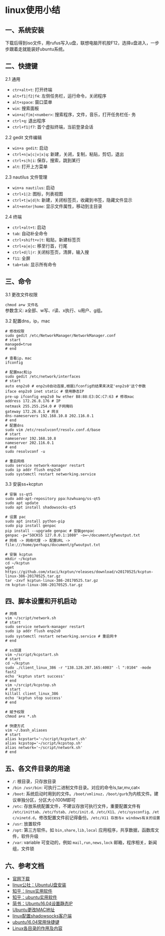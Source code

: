 <!-- 2017/8/9  -->

# linux使用小结

## 一、系统安装

下载后得到iso文件，用rufus写入u盘，联想电脑开机按F12，选择u盘进入，一步步跟着走就能装好ubuntu系统。

## 二、快捷键

2.1 通用

- `ctr+alt+t`: 打开终端
- `alt+f1|f2|f4`: 左侧任务栏，运行命令，关闭程序
- `alt+space`: 窗口菜单
- `win`: 搜索面板
- `win+a|f|m|<number>`: 搜索程序，文件，音乐，打开任务栏任- 务
- `ctrl+q`: 退出程序
- `ctrl+f1|f7`: 首个虚拟终端，当前登录会话

2.2 gedit 文件编辑

- `win+a gedit`: 启动
- `ctrl+n|w|c|v|x|q`: 新建，关闭，复制，粘贴，剪切，退出
- `ctrl+s|h|i`: 保存，搜索，跳到某行
- `alt`: 打开上方菜单

2.3 nautilus 文件管理

- `win+a nautilus`: 启动
- `ctrl+1|2`: 图标，列表视图
- `ctrl+t|w|d|h`: 新建，关闭标签页，收藏到书签，隐藏文件显示
- `alt+enter|home`: 显示文件属性，移动到主目录

2.4 终端

- `ctrl+alt+t`: 启动
- `tab`: 自动补全命令
- `ctrl+shift+v|t`: 粘贴，新建标签页
- `ctrl+a|e|c`: 移至行首，行尾
- `ctrl+d|l|r`: 关闭标签页，清屏，输入搜
- `f11`: 全屏
- `tab+tab`: 显示所有命令

## 三、命令

3.1 更改文件权限

`chmod a+w 文件名`</br>
参数含义: a全部、w写、r读、x执行、u用户、g组。

3.2 配置dns，ip，mac

```shell
# 修改权限
sudo gedit /etc/NetworkManager/NetworkManager.conf
# start
managed=true
# end

# 查看ip，mac
ifconfig

# 配置mac和ip
sudo gedit /etc/network/interfaces
# start
auto enp2s0 # enp2s0自动连接,根据ifconfig的结果来决定'enp2s0'这个参数
iface enp2s0 inet static # 使用静态IP
pre-up ifconfig enp2s0 hw ether B8:88:E3:DC:C7:63 # 修改mac
address 172.26.8.176 # IP
netmask 255.255.254.0 # 子网掩码
gateway 172.26.8.1 # 网关
dns-nameservers 192.168.10.8 202.116.0.1
# end
# 配置dns
sudo vim /etc/resolvconf/resolv.conf.d/base
# start
nameserver 192.168.10.8
nameserver 202.116.0.1
# end
sudo resolvconf -u

# 重启网络
sudo service network-manager restart
sudo ip addr flush enp2s0
sudo systemctl restart networking.service
```

3.3 安装ss+kcptun

```shell
# 安裝 ss-qt5
sudo add-apt-repository ppa:hzwhuang/ss-qt5
sudo apt update
sudo apt install shadowsocks-qt5

# 设置 pac
sudo apt install python-pip
sudo pip install genpac
pip install --upgrade genpac # 安裝genpac
genpac -p="SOCKS5 127.0.0.1:1080" -o=~/document/gfwoutput.txt
# 网络 -> 网络代理 -> 配置URL -> file:///home/perhaps/document/gfwoutput.txt

# 安裝 kcptun
mkdir ~/kcptun
cd ~/kcptun
wget https://github.com/xtaci/kcptun/releases/download/v20170525/kcptun-linux-386-20170525.tar.gz
tar -zxvf kcptun-linux-386-20170525.tar.gz
rm kcptun-linux-386-20170525.tar.gz
```

## 四、脚本设置和开机启动

```shell
# 网络
vim ~/script/network.sh
# start
sudo service network-manager restart
sudo ip addr flush enp2s0
sudo systemctl restart networking.service # 重启网卡
# end

# ss加速
vim ~/script/kcpstart.sh
# start
cd ~/kcptun
sudo ./client_linux_386 -r "138.128.207.165:4003" -l ":0104" -mode fast2
echo 'kcptun start success'
# end
vim ~/srcipt/kcpstop.sh
# start
killall client_linux_386
echo 'kcptun stop success'
# end

# 赋予权限
chmod a+x *.sh

# 快捷方式
vim ~/.bash_aliases
# start
alias kcpstart='~/script/kcpstart.sh'
alias kcpstop='~/script/kcpstop.sh'
alias network='~/script/network.sh'
# end

```

## 五、各文件目录的用途

- `/`: 根目录，只存放目录
- `/bin /usr/bin`: 可执行二进制文件目录。对应的命令ls,tar,mv,cat<
- `/boot`: 系统启动时用到的文件。`/boot/vmlinuz，/boot/gurb`为内核文件。建议单独分区，分区大小100M即可
- `/etc`: 存放系统配置文件，不建议存放可执行文件，重要配置文件有 `/etc/inittab、/etc/fstab、/etc/init.d、/etc/X11、/etc/sysconfig、/etc/xinetd.d`，修改配置文件前记得备份。`/etc/X11 存放与x windows有关的设置`
- `/usr`: 放置软件
- `/opt`: 第三方软件。如 `bin,share,lib,local` 应用程序，共享数据，函数库文件，软件升级
- `/var`: variable 可变动的，例如 `mail,run,news,lock` 邮箱，程序相关，新闻组，文件锁

## 六、参考文档

- [官网下载](http://cn.ubuntu.com/download/)
- [linux公社：UbuntuU盘安装](http://www.linuxidc.com/Linux/2016-04/130520.htm)
- [知乎：linux实用软件](https://www.zhihu.com/question/32367669)
- [知乎：ubuntu实用软件](https://www.zhihu.com/question/19811112)
- [简书：Ubuntu16.04设置静态IP](http://www.jianshu.com/p/d69a95aa1ed7)
- [Ubuntu更改MAC地址](http://www.linuxdiyf.com/linux/14024.html)
- [linux配置shadowsocks客户端](https://my.oschina.net/u/1432769/blog/619651)
- [ubuntu16.04常用快捷键](http://bbs.hongyuvip.com/?/article/205)
- [Linux各目录的作用及内容](https://cnbin.github.io/blog/2015/06/23/linux-xia-ge-ge-mu-lu-de-zuo-yong-ji-nei-rong/)
